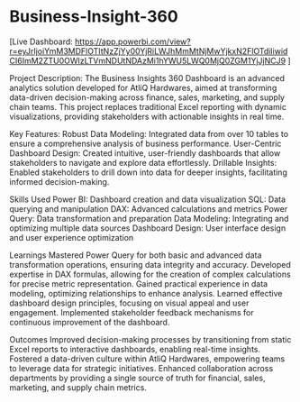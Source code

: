 # Business-Insight-360

[Live Dashboard: https://app.powerbi.com/view?r=eyJrIjoiYmM3MDFlOTItNzZjYy00YjRiLWJhMmMtNjMwYjkxN2FlOTdiIiwidCI6ImM2ZTU0OWIzLTVmNDUtNDAzMi1hYWU5LWQ0MjQ0ZGM1YjJjNCJ9 ]

Project Description:
The Business Insights 360 Dashboard is an advanced analytics solution developed for AtliQ Hardwares, aimed at transforming data-driven decision-making across finance, sales, marketing, and supply chain teams. This project replaces traditional Excel reporting with dynamic visualizations, providing stakeholders with actionable insights in real time.

Key Features:
Robust Data Modeling: Integrated data from over 10 tables to ensure a comprehensive analysis of business performance.
User-Centric Dashboard Design: Created intuitive, user-friendly dashboards that allow stakeholders to navigate and explore data effortlessly.
Drillable Insights: Enabled stakeholders to drill down into data for deeper insights, facilitating informed decision-making.

Skills Used
Power BI: Dashboard creation and data visualization
SQL: Data querying and manipulation
DAX: Advanced calculations and metrics
Power Query: Data transformation and preparation
Data Modeling: Integrating and optimizing multiple data sources
Dashboard Design: User interface design and user experience optimization

Learnings
Mastered Power Query for both basic and advanced data transformation operations, ensuring data integrity and accuracy.
Developed expertise in DAX formulas, allowing for the creation of complex calculations for precise metric representation.
Gained practical experience in data modeling, optimizing relationships to enhance analysis.
Learned effective dashboard design principles, focusing on visual appeal and user engagement.
Implemented stakeholder feedback mechanisms for continuous improvement of the dashboard.

Outcomes
Improved decision-making processes by transitioning from static Excel reports to interactive dashboards, enabling real-time insights.
Fostered a data-driven culture within AtliQ Hardwares, empowering teams to leverage data for strategic initiatives.
Enhanced collaboration across departments by providing a single source of truth for financial, sales, marketing, and supply chain metrics.
